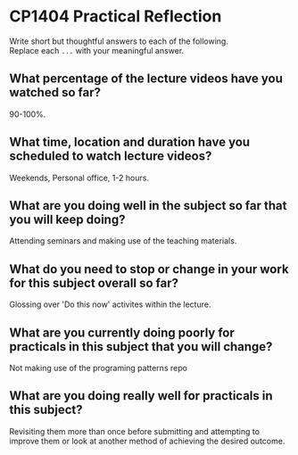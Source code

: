 # CP1404 Practical Reflection

Write short but thoughtful answers to each of the following.  
Replace each `...` with your meaningful answer.

## What percentage of the lecture videos have you watched so far?

90-100%.

## What time, location and duration have you scheduled to watch lecture videos?

Weekends, Personal office, 1-2 hours.

## What are you doing well in the subject so far that you will keep doing?

Attending seminars and making use of the teaching materials.

## What do you need to stop or change in your work for this subject overall so far?

Glossing over 'Do this now' activites within the lecture.

## What are you currently doing poorly for practicals in this subject that you will change?

Not making use of the programing patterns repo

## What are you doing really well for practicals in this subject?

Revisiting them more than once before submitting and attempting to improve them or look at another method of achieving the desired outcome.
